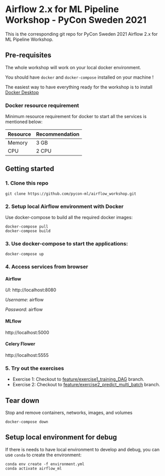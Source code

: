 # Airflow 2.x for ML Pipeline Workshop - PyCon Sweden 2021

This is the corresponding git repo for PyCon Sweden 2021 Airflow 2.x for ML Pipeline Workshop.

## Pre-requisites

The whole workshop will work on your local docker environment. 

You should have `docker` and `docker-compose` installed on your machine !

The easiest way to have everything ready for the workshop is to install [Docker Desktop](https://docs.docker.com/desktop/.)

### Docker resource requirement
Minimum resource requirement for docker to start all the services is mentioned below:

| Resource    | Recommendation |
| ----------- | -------------- |
| Memory      | 3 GB           |
| CPU         | 2 CPU          |


## Getting started


### 1. Clone this repo
```
git clone https://github.com/pycon-ml/airflow_workshop.git
```

### 2. Setup local Airflow environment with Docker

Use docker-compose to build all the required docker images:

```
docker-compose pull
docker-compose build
```

### 3. Use docker-compose to start the applications:

```
docker-compose up
```
### 4. Access services from browser

#### **Airflow**

*UI*: http://localhost:8080

*Username*: airflow

*Password*: airflow

#### **MLflow**

http://localhost:5000

#### **Celery Flower**

http://localhost:5555

### 5. Try out the exercises
- Exercise 1: Checkout to [feature/exercise1_training_DAG](https://github.com/pycon-ml/airflow_workshop/tree/feature/exercise1_training_DAG) branch.
- Exercise 2: Checkout to [feature/exercise2_predict_multi_batch](https://github.com/pycon-ml/airflow_workshop/tree/feature/exercise2_predict_multi_batch) branch.

## Tear down

Stop and remove containers, networks, images, and volumes

```
docker-compose down
```

## Setup local environment for debug

If there is needs to have local environment to develop and debug, you can use `conda` to create the environment:

```
conda env create -f environment.yml
conda activate airflow_ml
```